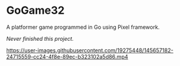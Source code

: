 # GoGame32
A platformer game programmed in Go using Pixel framework.
  
*Never finished this project.*

https://user-images.githubusercontent.com/19275448/145657182-24715559-cc24-4f8e-89ec-b323102a5d86.mp4
